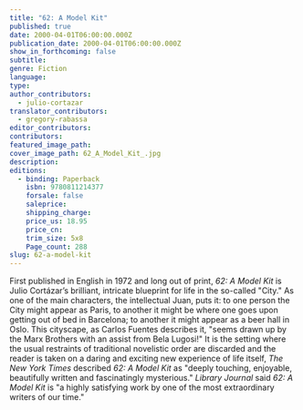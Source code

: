 ```yaml
---
title: "62: A Model Kit"
published: true
date: 2000-04-01T06:00:00.000Z
publication_date: 2000-04-01T06:00:00.000Z
show_in_forthcoming: false
subtitle:
genre: Fiction
language:
type:
author_contributors:
  - julio-cortazar
translator_contributors:
  - gregory-rabassa
editor_contributors:
contributors:
featured_image_path:
cover_image_path: 62_A_Model_Kit_.jpg
description:
editions:
  - binding: Paperback
    isbn: 9780811214377
    forsale: false
    saleprice:
    shipping_charge:
    price_us: 18.95
    price_cn:
    trim_size: 5x8
    Page_count: 288
slug: 62-a-model-kit
---
```


First published in English in 1972 and long out of print, _62: A Model Kit_ is Julio Cortázar’s brilliant, intricate blueprint for life in the so-called "City." As one of the main characters, the intellectual Juan, puts it: to one person the City might appear as Paris, to another it might be where one goes upon getting out of bed in Barcelona; to another it might appear as a beer hall in Oslo. This cityscape, as Carlos Fuentes describes it, "seems drawn up by the Marx Brothers with an assist from Bela Lugosi!" It is the setting where the usual restraints of traditional novelistic order are discarded and the reader is taken on a daring and exciting new experience of life itself, _The New York Times_ described _62: A Model Kit_ as "deeply touching, enjoyable, beautifully written and fascinatingly mysterious." _Library Journal_ said _62: A Model Kit_ is "a highly satisfying work by one of the most extraordinary writers of our time."

